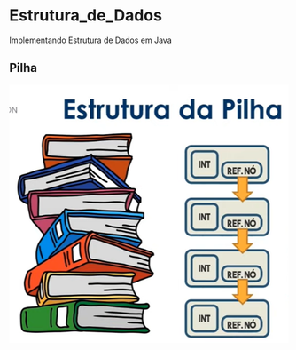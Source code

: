 # Estrutura_de_Dados
 Implementando Estrutura de Dados em Java

## Pilha

![Screenshot](Pilha/pilha_IMG.png)
